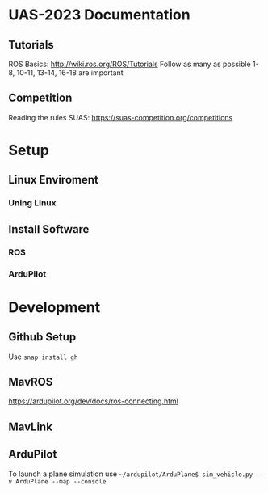 # UAS-2023 Documentation
## Tutorials
ROS Basics: http://wiki.ros.org/ROS/Tutorials
Follow as many as possible
1-8, 10-11, 13-14, 16-18 are important
## Competition
Reading the rules
SUAS: https://suas-competition.org/competitions
# Setup
## Linux Enviroment
### Uning Linux
## Install Software
### ROS
### ArduPilot

# Development
## Github Setup
Use `snap install gh`

## MavROS
https://ardupilot.org/dev/docs/ros-connecting.html


## MavLink
## ArduPilot
To launch a plane simulation use `~/ardupilot/ArduPlane$ sim_vehicle.py -v ArduPlane --map --console`

